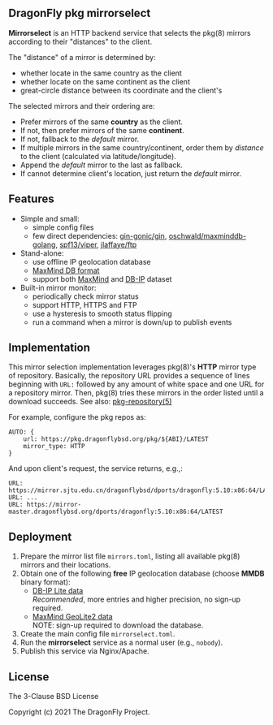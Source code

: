 DragonFly pkg mirrorselect
--------------------------

**Mirrorselect** is an HTTP backend service that selects the pkg(8) mirrors
according to their "distances" to the client.

The "distance" of a mirror is determined by:

* whether locate in the same country as the client
* whether locate on the same continent as the client
* great-circle distance between its coordinate and the client's

The selected mirrors and their ordering are:

* Prefer mirrors of the same **country** as the client.
* If not, then prefer mirrors of the same **continent**.
* If not, fallback to the *default* mirror.
* If multiple mirrors in the same country/continent, order them by
  *distance* to the client (calculated via latitude/longitude).
* Append the *default* mirror to the last as fallback.
* If cannot determine client's location, just return the *default* mirror.

Features
--------
* Simple and small:
  - simple config files
  - few direct dependencies:
  [gin-gonic/gin](https://github.com/gin-gonic/gin),
  [oschwald/maxminddb-golang](https://github.com/oschwald/maxminddb-golang),
  [spf13/viper](https://github.com/spf13/viper),
  [jlaffaye/ftp](https://github.com/jlaffaye/ftp)
* Stand-alone:
  - use offline IP geolocation database
  - [MaxMind DB format](https://maxmind.github.io/MaxMind-DB/)
  - support both [MaxMind](https://www.maxmind.com) and
  [DB-IP](https://db-ip.com) dataset
* Built-in mirror monitor:
  - periodically check mirror status
  - support HTTP, HTTPS and FTP
  - use a hysteresis to smooth status flipping
  - run a command when a mirror is down/up to publish events

Implementation
--------------
This mirror selection implementation leverages pkg(8)'s **HTTP**
mirror type of repository.
Basically, the repository URL provides a sequence of lines beginning with
`URL:` followed by any amount of white space and one URL for a repository
mirror.
Then, pkg(8) tries these mirrors in the order listed until a download
succeeds.
See also: [pkg-repository(5)](https://man.dragonflybsd.org/?command=pkg-repository&section=5)

For example, configure the pkg repos as:
```
AUTO: {
	url: https://pkg.dragonflybsd.org/pkg/${ABI}/LATEST
	mirror_type: HTTP
}
```

And upon client's request, the service returns, e.g.,:
```
URL: https://mirror.sjtu.edu.cn/dragonflybsd/dports/dragonfly:5.10:x86:64/LATEST
URL: ...
URL: https://mirror-master.dragonflybsd.org/dports/dragonfly:5.10:x86:64/LATEST
```

Deployment
----------
1. Prepare the mirror list file `mirrors.toml`, listing all available
   pkg(8) mirrors and their locations.
2. Obtain one of the following **free** IP geolocation database
   (choose **MMDB** binary format):
   * [DB-IP Lite data](https://db-ip.com/db/download/ip-to-city-lite)
     <br>
     *Recommended*, more entries and higher precision, no sign-up required.
   * [MaxMind GeoLite2 data](https://dev.maxmind.com/geoip/geoip2/geolite2/)
     <br>
     NOTE: sign-up required to download the database.
3. Create the main config file `mirrorselect.toml`.
4. Run the **mirrorselect** service as a normal user (e.g., `nobody`).
5. Publish this service via Nginx/Apache.

License
-------
The 3-Clause BSD License

Copyright (c) 2021 The DragonFly Project.
